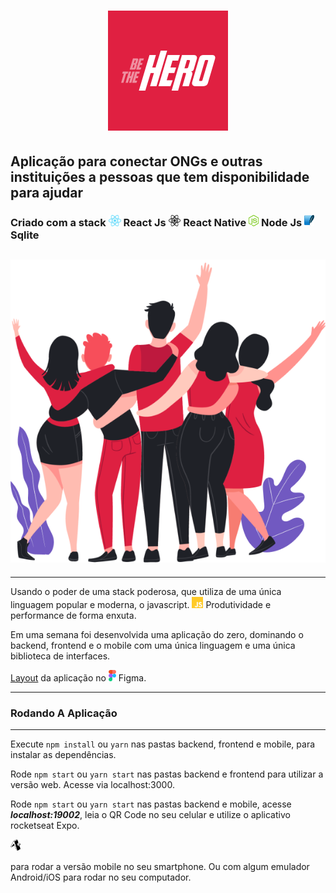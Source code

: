 <h1 align="center">
    <img src="./mobile/assets/icon.png"/>
</h1>


<h2 aling="center"> 
    Aplicação para conectar ONGs e outras   instituições a pessoas que tem disponibilidade para ajudar 
</h2>

<h3>
    Criado com a stack 
    <img src="./assets/react.png" height="18"/> React Js
    <img src="./assets/react-native.png" height="18"/> React Native
    <img src="./assets/node.png" height="18" /> Node Js
    <img src="./assets/sqlite.png" height="18" /> Sqlite
</h3>

<h2 aling="center">
    <img src="./assets/heroes.png" />
</h2>

---

<p> 
    Usando o poder de uma stack poderosa, que utiliza de uma única linguagem popular e moderna, o javascript.
    <img src="./assets/js.png" height="18" />
    Produtividade e performance de forma enxuta. 
</p>

<p>
    Em uma semana foi desenvolvida uma aplicação do zero, dominando o backend, frontend e o mobile com uma única linguagem e uma única biblioteca de interfaces.
</p>

[Layout](https://www.figma.com/file/2C2yvw7jsCOGmaNUDftX9n/Be-The-Hero---OmniStack-11?node-id=0%3A1) da aplicação no
<img src="assets/figma.png" height="18" />
Figma.

---

### Rodando A Aplicação

---

Execute ``` npm install ``` ou  ``` yarn ```  nas pastas backend, frontend e mobile, para instalar as dependências.

Rode ``` npm start ``` ou ``` yarn start ``` nas pastas backend e frontend para utilizar a versão web. Acesse via localhost:3000.

Rode ``` npm start ``` ou ``` yarn start ``` nas pastas backend e mobile, acesse  ***localhost:19002***, leia o QR Code no seu celular e utilize o aplicativo rocketseat Expo.

<img src="./assets/expo.png" height="18" />

para rodar a versão mobile no seu smartphone. Ou com algum emulador Android/iOS para rodar no seu computador.


